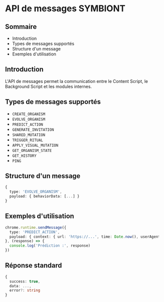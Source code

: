# API de messages SYMBIONT

## Sommaire
- Introduction
- Types de messages supportés
- Structure d'un message
- Exemples d'utilisation

## Introduction
L'API de messages permet la communication entre le Content Script, le Background Script et les modules internes.

## Types de messages supportés
- `CREATE_ORGANISM`
- `EVOLVE_ORGANISM`
- `PREDICT_ACTION`
- `GENERATE_INVITATION`
- `SHARED_MUTATION`
- `TRIGGER_RITUAL`
- `APPLY_VISUAL_MUTATION`
- `GET_ORGANISM_STATE`
- `GET_HISTORY`
- `PING`

## Structure d'un message
```ts
{
  type: 'EVOLVE_ORGANISM',
  payload: { behaviorData: [...] }
}
```

## Exemples d'utilisation
```ts
chrome.runtime.sendMessage({
  type: 'PREDICT_ACTION',
  payload: { context: { url: 'https://...', time: Date.now(), userAgent: navigator.userAgent } }
}, (response) => {
  console.log('Prédiction :', response)
})
```

## Réponse standard
```ts
{
  success: true,
  data: ...,
  error?: string
}
``` 